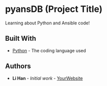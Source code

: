# pyansDB (Project Title)

Learning about Python and Ansible code!
        
## Built With

* [Python](https://www.python.org/) - The coding language used
        
## Authors

* **Li Han** - *Initial work* - [YourWebsite](https://www.bnymellon.com/)
